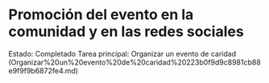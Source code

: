 # Promoción del evento en la comunidad y en las redes sociales

Estado: Completado
Tarea principal: Organizar un evento de caridad (Organizar%20un%20evento%20de%20caridad%20223b0f9d9c8981cb88e9f9f9b6872fe4.md)